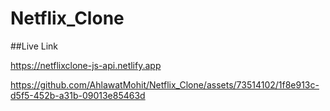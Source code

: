 # Netflix_Clone

##Live Link

https://netflixclone-js-api.netlify.app

https://github.com/AhlawatMohit/Netflix_Clone/assets/73514102/1f8e913c-d5f5-452b-a31b-09013e85463d

